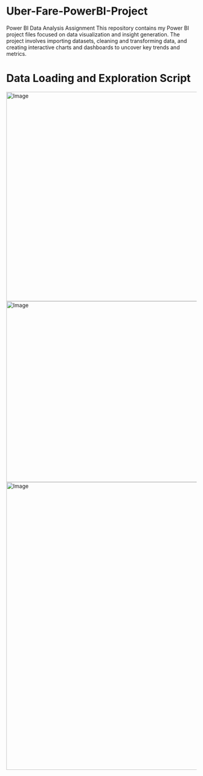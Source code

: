 # Uber-Fare-PowerBI-Project
Power BI Data Analysis Assignment This repository contains my Power BI project files focused on data visualization and insight generation. The project involves importing datasets, cleaning and transforming data, and creating interactive charts and dashboards to uncover key trends and metrics.


# Data Loading and Exploration Script
<img width="907" height="552" alt="Image" src="https://github.com/user-attachments/assets/3a82d8d5-1533-4ba9-9e01-f4e61cb40f84" />

<img width="1069" height="477" alt="Image" src="https://github.com/user-attachments/assets/c0ce83f7-a4a3-429f-9b8c-d9254eab64fb" />
<img width="1366" height="759" alt="Image" src="https://github.com/user-attachments/assets/4ba2e214-f80a-4769-a3ef-07c8186ba06a" />

